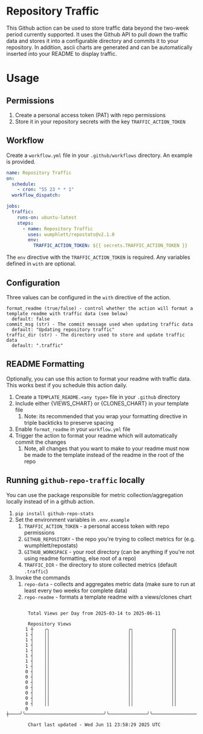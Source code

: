 # Repository Traffic

This Github action can be used to store traffic data beyond the two-week period currently supported.
It uses the Github API to pull down the traffic data and stores it into a configurable directory and commits it to your 
repository. In addition, ascii charts are generated and can be automatically inserted into your README to display traffic.

# Usage
## Permissions
1. Create a personal access token (PAT) with repo permissions
2. Store it in your repository secrets with the key `TRAFFIC_ACTION_TOKEN`

## Workflow
Create a `workflow.yml` file in your `.github/workflows` directory. An example is provided.

```yaml
name: Repository Traffic
on:
  schedule:
    - cron: "55 23 * * 1"
  workflow_dispatch:

jobs:
  traffic:
    runs-on: ubuntu-latest
    steps:
      - name: Repository Traffic
        uses: wumphlett/repostats@v2.1.0
        env:
          TRAFFIC_ACTION_TOKEN: ${{ secrets.TRAFFIC_ACTION_TOKEN }}
```
The `env` directive with the `TRAFFIC_ACTION_TOKEN` is required. Any variables defined in `with` are optional.

## Configuration
Three values can be configured in the `with` directive of the action.
```
format_readme (true/false) - control whether the action will format a template readme with traffic data (see below)
  default: false
commit_msg (str) - The commit message used when updating traffic data
  default: "Updating repository traffic"
traffic_dir (str) - The directory used to store and update traffic data
  default: ".traffic"
```

## README Formatting
Optionally, you can use this action to format your readme with traffic data. This works best if you schedule this action
daily.

1. Create a `TEMPLATE_README.<any type>` file in your `.github` directory
2. Include either {VIEWS_CHART} or {CLONES_CHART} in your template file
   1. Note: its recommended that you wrap your formatting directive in triple backticks to preserve spacing
3. Enable `format_readme` in your `workflow.yml` file
4. Trigger the action to format your readme which will automatically commit the changes
   1. Note, all changes that you want to make to your readme must now be made to the template instead of the readme in the root of the repo

## Running `github-repo-traffic` locally
You can use the package responsible for metric collection/aggregation locally instead of in a github action.

1. `pip install github-repo-stats`
2. Set the environment variables in `.env.example`
   1. `TRAFFIC_ACTION_TOKEN` - a personal access token with repo permissions
   2. `GITHUB_REPOSITORY` - the repo you're trying to collect metrics for (e.g. wumphlett/repostats)
   3. `GITHUB_WORKSPACE` - your root directory (can be anything if you're not using readme formatting, else root of a repo)
   4. `TRAFFIC_DIR` - the directory to store collected metrics (default `.traffic`)
3. Invoke the commands
   1. `repo-data` - collects and aggregates metric data (make sure to run at least every two weeks for complete data)
   2. `repo-readme` - formats a template readme with a views/clones chart

```

        Total Views per Day from 2025-03-14 to 2025-06-11

        Repository Views
       1 ┼    ╭╮                             ╭╮              ╭╮
       1 ┤    ││                             ││              ││
       1 ┤    ││                             ││              ││
       1 ┤    ││                             ││              ││
       1 ┤    ││                             ││              ││
       1 ┤    ││                             ││              ││
       1 ┤    ││                             ││              ││
       1 ┤    ││                             ││              ││
       0 ┤    ││                             ││              ││
       0 ┤    ││                             ││              ││
       0 ┤    ││                             ││              ││
       0 ┤    ││                             ││              ││
       0 ┤    ││                             ││              ││
       0 ┤    ││                             ││              ││
       0 ┤    ││                             ││              ││
       0 ┼────╯╰─────────────────────────────╯╰──────────────╯╰────────────────────────────────────

        Chart last updated - Wed Jun 11 23:58:29 2025 UTC
        
```
